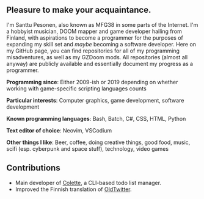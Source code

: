 ## Pleasure to make your acquaintance.

I'm Santtu Pesonen, also known as MFG38 in some parts of the Internet. I'm a hobbyist musician, DOOM mapper and game developer hailing from Finland, with aspirations to become a programmer for the purposes of expanding my skill set and *maybe* becoming a software developer. Here on my GitHub page, you can find repositories for all of my programming misadventures, as well as my GZDoom mods. All repositories (almost all anyway) are publicly available and essentially document my progress as a programmer.

**Programming since**: Either 2009-ish or 2019 depending on whether working with game-specific scripting languages counts

**Particular interests**: Computer graphics, game development, software development

**Known programming languages**: Bash, Batch, C#, CSS, HTML, Python

**Text editor of choice**: Neovim, VSCodium

**Other things I like**: Beer, coffee, doing creative things, good food, music, scifi (esp. cyberpunk and space stuff), technology, video games

## Contributions

* Main developer of [Colette](https://github.com/MFG38/colette), a CLI-based todo list manager.
* Improved the Finnish translation of [OldTwitter](https://github.com/dimdenGD/OldTwitter).
